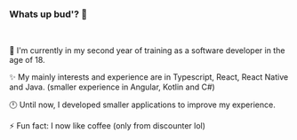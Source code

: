 ### Whats up bud'? 👋
<br>


💼 I'm currently in my second year of training as a software developer in the age of 18.

✨ My mainly interests and experience are in Typescript, React, React Native and Java. (smaller experience in Angular, Kotlin and C#)

🕛 Until now, I developed smaller applications to improve my experience.

⚡ Fun fact: I now like coffee (only from discounter lol)
